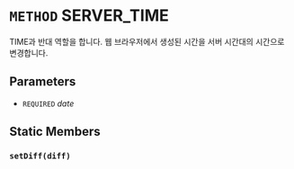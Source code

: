 # `METHOD` SERVER_TIME
TIME과 반대 역할을 합니다. 웹 브라우저에서 생성된 시간을 서버 시간대의 시간으로 변경합니다.

## Parameters
* `REQUIRED` *date*

## Static Members

### `setDiff(diff)`
